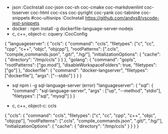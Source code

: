 * json
:CocInstall coc-json coc-sh coc-cmake coc-markdownlint coc-tsserver coc-html coc-css coc-pyright coc-yank coc-tabnine coc-snippets #coc-ultisnips
:CocInstall https://github.com/andys8/vscode-jest-snippets
* docker : npm install -g dockerfile-language-server-nodejs
* c, c++, object-c: cquery :CocConfig

{
  "languageserver": {
    "ccls": {
      "command": "ccls",
      "filetypes": ["c", "cc", "cpp", "c++", "objc", "objcpp"],
      "rootPatterns": [".ccls", "compile_commands.json", ".git/", ".hg/"],
      "initializationOptions": {
        "cache": {
          "directory": "/tmp/ccls"
        }
      }
    },
    "golang": {
      "command": "gopls",
      "rootPatterns": ["go.mod"],
      "disableWorkspaceFolders": true,
      "filetypes": ["go"]
    },
    "dockerfile": {
        "command": "docker-langserver",
        "filetypes": ["dockerfile"],
        "args": ["--stdio"]
    }
  }
}

* sql
npm i -g sql-language-server (error)
"languageserver": {
  "sql": {
      "command": "sql-language-server",
      "args" : ["up", "--method", "stdio"],
      "filetypes": ["sql", "mysql"]
          }
      }

* c, c++, object-c: ccls

{
  "ccls": {
    "command": "ccls",
    "filetypes": ["c", "cc", "cpp", "c++", "objc", "objcpp"],
    "rootPatterns": [".ccls", "compile_commands.json", ".git/", ".hg/"],
    "initializationOptions": {
        "cache": {
          "directory": "/tmp/ccls"
        }
      }
  }
}
